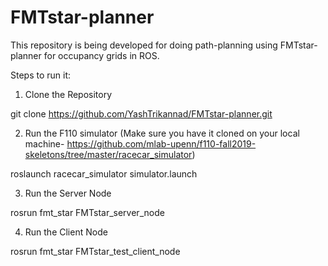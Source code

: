 # FMTstar-planner

This repository is being developed for doing path-planning using FMTstar-planner for occupancy grids in ROS.

Steps to run it:
1. Clone the Repository

git clone https://github.com/YashTrikannad/FMTstar-planner.git

2. Run the F110 simulator (Make sure you have it cloned on your local machine- https://github.com/mlab-upenn/f110-fall2019-skeletons/tree/master/racecar_simulator)

roslaunch racecar_simulator simulator.launch

3. Run the Server Node

rosrun fmt_star FMTstar_server_node

4. Run the Client Node

rosrun fmt_star FMTstar_test_client_node

